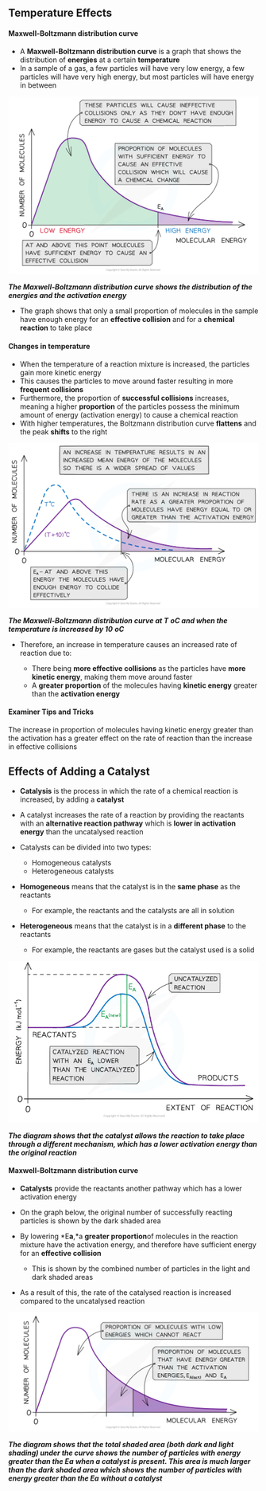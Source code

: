 ## Temperature Effects

#### Maxwell-Boltzmann distribution curve

* A **Maxwell-Boltzmann distribution curve** is a graph that shows the distribution of **energies** at a certain **temperature**
* In a sample of a gas, a few particles will have very low energy, a few particles will have very high energy, but most particles will have energy in between

![Reaction Kinetics Boltzmann Distribution Curve, downloadable AS & A Level Chemistry revision notes](1.8-Reaction-Kinetics-Boltzmann-Distribution-Curve.png)

***The Maxwell-Boltzmann distribution curve shows the distribution of the energies and the activation energy***

* The graph shows that only a small proportion of molecules in the sample have enough energy for an **effective collision** and for a **chemical reaction** to take place

#### Changes in temperature

* When the temperature of a reaction mixture is increased, the particles gain more kinetic energy
* This causes the particles to move around faster resulting in more **frequent collisions**
* Furthermore, the proportion of **successful collisions** increases, meaning a higher **proportion** of the particles possess the minimum amount of energy (activation energy) to cause a chemical reaction
* With higher temperatures, the Boltzmann distribution curve **flattens** and the peak **shifts** to the right

![Reaction Kinetics Boltzmann Distribution Curve at higher Temperature, downloadable AS & A Level Chemistry revision notes](1.8-Reaction-Kinetics-Boltzmann-Distribution-Curve-at-higher-Temperature.png)

***The Maxwell-Boltzmann distribution curve at T*** ***o******C and when the temperature is increased by 10*** ***o******C***

* Therefore, an increase in temperature causes an increased rate of reaction due to:

  + There being **more effective collisions** as the particles have **more kinetic energy**, making them move around faster
  + A **greater proportion** of the molecules having **kinetic energy** greater than the **activation energy**

#### Examiner Tips and Tricks

The increase in proportion of molecules having kinetic energy greater than the activation has a greater effect on the rate of reaction than the increase in effective collisions

## Effects of Adding a Catalyst

* **Catalysis** is the process in which the rate of a chemical reaction is increased, by adding a **catalyst**
* A catalyst increases the rate of a reaction by providing the reactants with an **alternative reaction pathway** which is **lower in activation energy** than the uncatalysed reaction
* Catalysts can be divided into two types:

  + Homogeneous catalysts
  + Heterogeneous catalysts
* **Homogeneous** means that the catalyst is in the **same phase** as the reactants

  + For example, the reactants and the catalysts are all in solution
* **Heterogeneous** means that the catalyst is in a **different phase** to the reactants

  + For example, the reactants are gases but the catalyst used is a solid

![screenshot-2022-12-06-143649](screenshot-2022-12-06-143649.png)

***The diagram shows that the catalyst allows the reaction to take place through a different mechanism, which has a lower activation energy than the original reaction***

#### Maxwell-Boltzmann distribution curve

* **Catalysts** provide the reactants another pathway which has a lower activation energy
* On the graph below, the original number of successfully reacting particles is shown by the dark shaded area
* By lowering *E**a**,*a **greater proportion**of molecules in the reaction mixture have the activation energy, and therefore have sufficient energy for an **effective collision**

  + This is shown by the combined number of particles in the light and dark shaded areas
* As a result of this, the rate of the catalysed reaction is increased compared to the uncatalysed reaction

![Reaction Kinetics Catalyst Boltzmann Distribution, downloadable AS & A Level Chemistry revision notes](1.8-Reaction-Kinetics-Catalyst-Boltzmann-Distribution.png)

***The diagram shows that the total shaded area (both dark and light shading) under the curve shows the number of particles with energy greater than the E******a*** ***when a catalyst is present. This area is much larger than the dark shaded area which shows the number of particles with energy greater than the E******a*** ***without a catalyst***